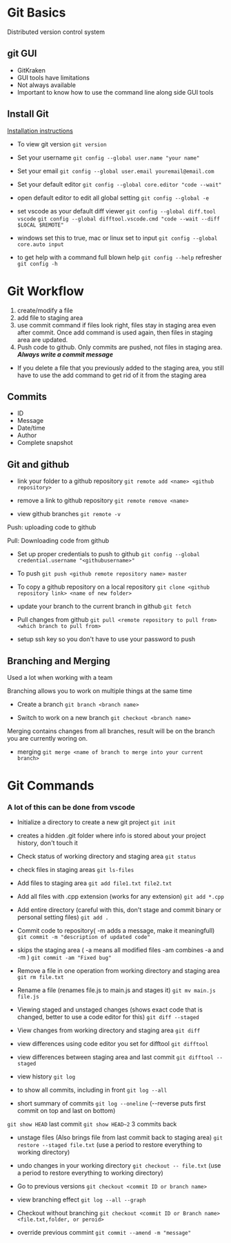 # Git Basics

Distributed version control system

## git GUI

- GitKraken
- GUI tools have limitations 
- Not always available
- Important to know how to use the command line along side GUI tools 

## Install Git

[Installation instructions](https://git-scm.com/book/en/v2/Getting-Started-Installing-Git)

- To view git version
`git version`  

- Set your username
`git config --global user.name "your name"`

- Set your email
`git config --global user.email youremail@email.com`

- Set your default editor 
`git config --global core.editor "code --wait"`

- open default editor to edit all global setting 
`git config --global -e`

- set vscode as your default diff viewer 
`git config --global diff.tool vscode`
`git config --global difftool.vscode.cmd "code --wait --diff $LOCAL $REMOTE"`


- windows set this to true, mac or linux set to input
`git config --global core.auto input`

- to get help with a command 
full blown help
`git config --help`
refresher 
`git config -h`


# Git Workflow 

1. create/modify a file 
2. add file to staging area 
3. use commit command if files look right, files stay in staging area even after commit. 
Once add command is used again, then files in staging area are updated. 
4. Push code to github. Only commits are pushed, not files in staging area. 
***Always write a commit message***

- If you delete a file that you previously added to the staging area, 
you still have to use the add command to get rid of it from the staging area

## Commits

- ID
- Message 
- Date/time
- Author
- Complete snapshot 

## Git and github

- link your folder to a github repository 
`git remote add <name> <github repository>`

- remove a link to github repository 
`git remote remove <name>`

- view github branches
`git remote -v`

Push: uploading code to github

Pull: Downloading code from github

- Set up proper credentials to push to github
`git config --global credential.username "<githubusername>"`

- To push
`git push <github remote repository name> master`

- To copy a github repository on a local repository
`git clone <github repository link> <name of new folder>`

- update your branch to the current branch in github
`git fetch`

- Pull changes from github 
`git pull <remote repository to pull from> <which branch to pull from>`

- setup ssh key so you don't have to use your password to push

## Branching and Merging 

Used a lot when working with a team

Branching allows you to work on multiple things at the same time

- Create a branch
`git branch <branch name>`

- Switch to work on a new branch
`git checkout <branch name>`

Merging contains changes from all branches, result will be on the branch you are currently woring on.

- merging
`git merge <name of branch to merge into your current branch>`


# Git Commands 
### A lot of this can be done from vscode 

- Initialize a directory to create a new git project
`git init`
- creates a hidden .git folder where info is stored about your project history, don't touch it 

- Check status of working directory and staging area
`git status`

- check files in staging areas 
`git ls-files`

- Add files to staging area 
`git add file1.txt file2.txt`
- Add all files with .cpp extension (works for any extension)
`git add *.cpp`
- Add entire directory (careful with this, don't stage and commit binary or personal setting files)
`git add .`

- Commit code to repository( -m adds a message, make it meaningfull)
`git commit -m "description of updated code"`

- skips the staging area ( -a means all modified files -am combines -a and -m )
`git commit -am "Fixed bug"`

- Remove a file in one operation from working directory and staging area
`git rm file.txt`

- Rename a file (renames file.js to main.js and stages it)
`git mv main.js file.js`

- Viewing staged and unstaged changes (shows exact code that is changed, better to use a code editor for this)
`git diff --staged`

- View changes from working directory and staging area
`git diff`

- view differences using code editor you set for difftool 
`git difftool`

- view differences between staging area and last commit
`git difftool --staged`

- view history 
`git log`

- to show all commits, including in front 
`git log --all`

- short summary of commits 
`git log --oneline` (--reverse puts first commit on top and last on bottom)

`git show HEAD` last commit 
`git show HEAD~2` 3 commits back

- unstage files (Also brings file from last commit back to staging area) 
`git restore --staged file.txt` (use a period to restore everything to working directory)

- undo changes in your working directory 
`git checkout -- file.txt` (use a period to restore everything to working directory)

- Go to previous versions
`git checkout <commit ID or branch name>`

- view branching effect 
`git log --all --graph`

- Checkout without branching 
`git checkout <commit ID or Branch name> <file.txt,folder, or peroid>`

- override previous commint 
`git commit --amend -m "message"`
















